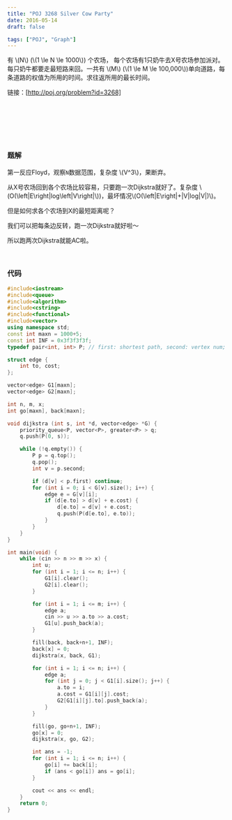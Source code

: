 ```yaml
---
title: "POJ 3268 Silver Cow Party"
date: 2016-05-14
draft: false

tags: ["POJ", "Graph"]
---
```


有 \\(N\\) (\\(1 \le N \le 1000\\)) 个农场， 每个农场有1只奶牛去X号农场参加派对。每只奶牛都要走最短路来回。一共有 \\(M\\) (\\(1 \le M \le 100,000\\))单向道路，每条道路的权值为所用的时间。求往返所用的最长时间。

链接：[http://poj.org/problem?id=3268]

<br>
<br>
<br>
<br>
<br>

### 题解
第一反应Floyd，观察`N`数据范围，复杂度 \\(V^3\\)，果断弃。

从X号农场回到各个农场比较容易，只要跑一次Dijkstra就好了。复杂度 \\(O(\left|E\right|log\left|V\right|\\))，最坏情况\\(O(\left|E\right|+|V|log|V|)\\)。

但是如何求各个农场到X的最短距离呢？

我们可以把每条边反转，跑一次Dijkstra就好啦～

所以跑两次Dijkstra就能AC啦。

<br>

### 代码
```cpp
#include<iostream>
#include<queue>
#include<algorithm>
#include<cstring>
#include<functional>
#include<vector>
using namespace std;
const int maxn = 1000+5;
const int INF = 0x3f3f3f3f;
typedef pair<int, int> P; // first: shortest path, second: vertex num;

struct edge {
	int to, cost;
};

vector<edge> G1[maxn];
vector<edge> G2[maxn];

int n, m, x;
int go[maxn], back[maxn];

void dijkstra (int s, int *d, vector<edge> *G) {
	priority_queue<P, vector<P>, greater<P> > q;
	q.push(P(0, s));

	while (!q.empty()) {
		P p = q.top();
		q.pop();
		int v = p.second;

		if (d[v] < p.first) continue;
		for (int i = 0; i < G[v].size(); i++) {
			edge e = G[v][i];
			if (d[e.to] > d[v] + e.cost) {
				d[e.to] = d[v] + e.cost;
				q.push(P(d[e.to], e.to));
			}
		}
	}
}

int main(void) {
	while (cin >> n >> m >> x) {
		int u;
		for (int i = 1; i <= n; i++) {
			G1[i].clear();
			G2[i].clear();
		}

		for (int i = 1; i <= m; i++) {
			edge a;
			cin >> u >> a.to >> a.cost;
			G1[u].push_back(a);
		}

		fill(back, back+n+1, INF);
		back[x] = 0;
		dijkstra(x, back, G1);

		for (int i = 1; i <= n; i++) {
			edge a;
			for (int j = 0; j < G1[i].size(); j++) {
				a.to = i;
				a.cost = G1[i][j].cost;
				G2[G1[i][j].to].push_back(a);
			}
		}

		fill(go, go+n+1, INF);
		go[x] = 0;
		dijkstra(x, go, G2);

		int ans = -1;
		for (int i = 1; i <= n; i++) {
			go[i] += back[i];
			if (ans < go[i]) ans = go[i];
		}

		cout << ans << endl;
	}
	return 0;
}

```
